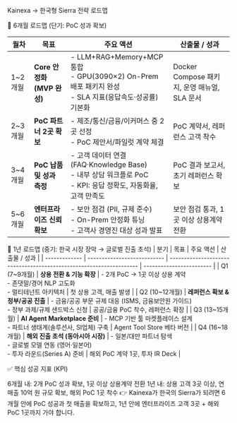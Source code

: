 Kainexa → 한국형 Sierra 전략 로드맵

📌 6개월 로드맵 (단기: PoC 성과 확보)

| 월차     | 목표                    | 주요 액션                                                                                    | 산출물 / 성과                           |
| ------ | --------------------- | ---------------------------------------------------------------------------------------- | ---------------------------------- |
| 1\~2개월 | **Core 안정화 (MVP 완성)** | - LLM+RAG+Memory+MCP 통합 <br> - GPU(3090×2) On-Prem 배포 패키지 완성 <br> - SLA 지표(응답속도·성공률) 기본화 | Docker Compose 패키지, 운영 매뉴얼, SLA 문서 |
| 2\~3개월 | **PoC 파트너 2곳 확보**     | - 제조/통신/금융/이커머스 중 2곳 선정 <br> - PoC 제안서/파일럿 계약 체결                                         | PoC 계약서, 레퍼런스 고객 착수                |
| 3\~4개월 | **PoC 납품 및 성과 측정**    | - 고객 데이터 연결 (FAQ·Knowledge Base) <br> - 내부 상담 워크플로 PoC <br> - KPI: 응답 정확도, 자동화율, 고객 만족도  | PoC 결과 보고서, 초기 레퍼런스 확보             |
| 5\~6개월 | **엔터프라이즈 신뢰 확보**      | - 보안 점검 (PII, 규제 준수) <br> - On-Prem 안정화 튜닝 <br> - 고객사 경영진 대상 성과 발표                       | 보안 점검 통과, 1곳 이상 상용계약 전환            |


📌 1년 로드맵 (중기: 한국 시장 장악 → 글로벌 진출 초석)
| 분기            | 목표                          | 주요 액션                                                               | 산출물 / 성과                 |
| ------------- | --------------------------- | ------------------------------------------------------------------- | ------------------------ |
| Q1 (7\~9개월)   | **상용 전환 & 기능 확장**           | - 2개 PoC → 1곳 이상 상용 계약 <br> - 존댓말/경어 NLP 고도화 <br> - 멀티테넌트 아키텍처      | 첫 상용 고객, 매출 발생           |
| Q2 (10\~12개월) | **레퍼런스 확보 & 정부/공공 진출**      | - 금융/공공 부문 규제 대응 (ISMS, 금융보안원 가이드) <br> - 정부 과제/규제 샌드박스 신청          | 공공/금융 PoC 착수, 레퍼런스 확장    |
| Q3 (13\~15개월) | **AI Agent Marketplace 준비** | - MCP 기반 툴 마켓플레이스 설계 <br> - 파트너 생태계(솔루션사, SI업체) 구축                  | Agent Tool Store 베타 버전   |
| Q4 (16\~18개월) | **해외 진출 초석 (동아시아 시장)**      | - 일본/대만 파트너 탐색 <br> - 글로벌 모델 연동 (영어·일본어) <br> - 투자 라운드(Series A) 준비 | 해외 PoC 계약 1곳, 투자 IR Deck |


✅ 핵심 성공 지표 (KPI)

6개월 내: 2개 PoC 성과 확보, 1곳 이상 상용계약 전환
1년 내: 상용 고객 3곳 이상, 연 매출 10억 원 규모 확보, 해외 PoC 1곳 착수
👉 Kainexa가 한국의 Sierra가 되려면 6개월 안에 PoC 성공과 첫 매출을 확보하고, 1년 안에 엔터프라이즈 고객 3곳 + 해외 PoC 1곳까지 가야 합니다.